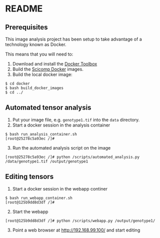 # README

## Prerequisites

This image analysis project has been setup to take advantage of a technology
known as Docker.

This means that you will need to:

1. Download and install the [Docker Toolbox](https://www.docker.com/products/docker-toolbox)
2. Build the [Scicomp Docker](https://github.com/JIC-CSB/scicomp_docker) images.
3. Build the local docker image:

```
$ cd docker
$ bash build_docker_images
$ cd ../
```

## Automated tensor analysis

1. Put your image file, e.g. ``genotype1.tif`` into the ``data`` directory.
2. Start a docker session in the analysis container

```
$ bash run_analysis_container.sh
[root@25278c5a93ec /]#
```

3. Run the automated analysis script on the image

```
[root@25278c5a93ec /]# python /scripts/automated_analysis.py /data/genotype1.tif /output/genotype1
```


## Editing tensors

1. Start a docker session in the webapp continer

```
$ bash run_webapp_container.sh
[root@125b9dd8d3df /]#
```

2. Start the webapp

```
[root@125b9dd8d3df /]# python /scripts/webapp.py /output/genotype1/
```

3. Point a web browser at http://192.168.99.100/ and start editing
